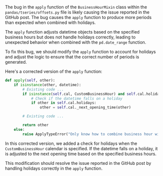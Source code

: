 The bug in the `apply` function of the `BusinessHourMixin` class within the `pandas/tseries/offsets.py` file is likely causing the issue reported in the GitHub post. The bug causes the `apply` function to produce more periods than expected when combined with holidays.

The `apply` function adjusts datetime objects based on the specified business hours but does not handle holidays correctly, leading to unexpected behavior when combined with the `pd.date_range` function.

To fix this bug, we should modify the `apply` function to account for holidays and adjust the logic to ensure that the correct number of periods is generated.

Here's a corrected version of the `apply` function:

```python
def apply(self, other):
    if isinstance(other, datetime):
        # Existing code ...
        if isinstance(self.cal, CustomBusinessHour) and self.cal.holidays:
            # Check if the datetime falls on a holiday
            if other in self.cal.holidays:
                other = self.cal._next_opening_time(other)

        # Existing code ...

        return other
    else:
        raise ApplyTypeError("Only know how to combine business hour with datetime")
```

In this corrected version, we added a check for holidays when the `CustomBusinessHour` calendar is specified. If the datetime falls on a holiday, it is adjusted to the next opening time based on the specified business hours.

This modification should resolve the issue reported in the GitHub post by handling holidays correctly in the `apply` function.